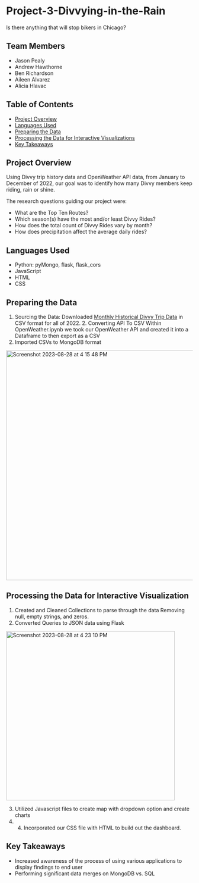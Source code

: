 # Project-3-Divvying-in-the-Rain
Is there anything that will stop bikers in Chicago? 

## Team Members
   * Jason Pealy
   * Andrew Hawthorne
   * Ben Richardson
   * Aileen Alvarez
   * Alicia Hlavac

## Table of Contents

 * [Project Overview](https://github.com/andrewdhawthorne/Project-3-Divvying-in-the-Rain/blob/main/README.md#project-overview)
 * [Languages Used](https://github.com/andrewdhawthorne/Project-3-Divvying-in-the-Rain/blob/main/README.md#languages-used)
 * [Preparing the Data](https://github.com/andrewdhawthorne/Project-3-Divvying-in-the-Rain/blob/main/README.md#preparing-the-data)
 * [Processing the Data for Interactive Visualizations](https://github.com/andrewdhawthorne/Project-3-Divvying-in-the-Rain/blob/main/README.md#processing-the-data-for-interactive-visualization)
 * [Key Takeaways](https://github.com/andrewdhawthorne/Project-3-Divvying-in-the-Rain/blob/main/README.md#key-takeaways)

## Project Overview
   Using Divvy trip history data and OpenWeather API data, from January to December of 2022, our goal was to identify how many Divvy members keep riding, rain or shine.

   The research questions guiding our project were:
   * What are the Top Ten Routes? 
   * Which season(s) have the most and/or least Divvy Rides?
   * How does the total count of Divvy Rides vary by month?
   * How does precipitation affect the average daily rides?

## Languages Used
   * Python: pyMongo, flask, flask_cors
   * JavaScript
   * HTML
   * CSS

## Preparing the Data
  1. Sourcing the Data:
Downloaded [Monthly Historical Divvy Trip Data](https://divvybikes.com/system-data) in CSV format for all of 2022.   2. Converting API To CSV
   Within OpenWeather.ipynb we took our OpenWeather API and created it into a Dataframe to then export as a CSV
  3. Imported CSVs to MongoDB format
<img width="618" alt="Screenshot 2023-08-28 at 4 15 48 PM" src="https://github.com/andrewdhawthorne/Project-3-Divvying-in-the-Rain/assets/131564308/013fe41b-becc-460a-89f0-2988d1400170">

## Processing the Data for Interactive Visualization
1. Created and Cleaned Collections to parse through the data
   Removing null, empty strings, and zeros.
2. Converted Queries to JSON data using Flask
<img width="455" alt="Screenshot 2023-08-28 at 4 23 10 PM" src="https://github.com/andrewdhawthorne/Project-3-Divvying-in-the-Rain/assets/131564308/025bc253-a81c-4296-b935-a1c524fd2851"> 

3. Utilized Javascript files to create map with dropdown option and create charts
4. 4. Incorporated our CSS file with HTML to build out the dashboard.

## Key Takeaways
   * Increased awareness of the process of using various applications to display findings to end user
   * Performing significant data merges on MongoDB vs. SQL
